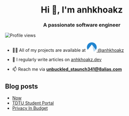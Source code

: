 <h1 align="center">Hi 👋, I'm anhkhoakz</h1>
<h3 align="center">A passionate software engineer</h3>

![Profile views](https://komarev.com/ghpvc/?username=anhkhoakz&label=Profile%20views&color=0e75b6&style=flat)

- 👨‍💻 All of my projects are available at [![Codeberg](imgs/codeberg.svg) @anhkhoakz](https://codeberg.org/anhkhoakz/)

- 📝 I regularly write articles on [anhkhoakz.dev](https://anhkhoakz.dev/)

- 📫 Reach me via **unbuckled_staunch341@8alias.com**

## Blog posts

<!-- BLOG-POST-LIST:START -->
- [Now](https://www.anhkhoakz.dev/now/)
- [TDTU Student Portal](https://www.anhkhoakz.dev/blog/hethongtdtu/)
- [Privacy In Budget](https://www.anhkhoakz.dev/blog/privacy-in-budget/)
<!-- BLOG-POST-LIST:END -->


